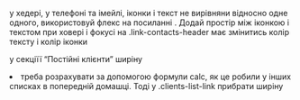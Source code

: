 у хедері, у телефоні та імейлі, іконки і текст не вирівняни відносно одне одного, використовуй флекс на посиланні . Додай простір між іконкою і текстом
при ховері і фокусі на .link-contacts-header має змінитись колір тексту і колір іконки

у секціїї “Постійні клієнти” ширіну <li> треба розрахувати за допомогою формули calc, як це робили у інших списках в попередній домашці. Тоді у .clients-list-link прибрати ширіну
